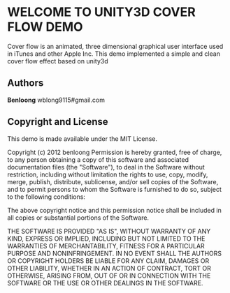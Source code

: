 WELCOME TO UNITY3D COVER FLOW DEMO
==================================

Cover flow is an animated, three dimensional graphical user interface used in iTunes and other Apple Inc. This demo implemented a simple and clean cover flow effect based on unity3d

Authors
-------
**Benloong**  wblong9115#gmail.com

Copyright and License
---------------------
This demo is made available under the MIT License.

Copyright (c) 2012 benloong
Permission is hereby granted, free of charge, to any person obtaining a copy
of this software and associated documentation files (the "Software"), to deal
in the Software without restriction, including without limitation the rights
to use, copy, modify, merge, publish, distribute, sublicense, and/or sell
copies of the Software, and to permit persons to whom the Software is
furnished to do so, subject to the following conditions:

The above copyright notice and this permission notice shall be included in
all copies or substantial portions of the Software.

THE SOFTWARE IS PROVIDED "AS IS", WITHOUT WARRANTY OF ANY KIND, EXPRESS OR
IMPLIED, INCLUDING BUT NOT LIMITED TO THE WARRANTIES OF MERCHANTABILITY,
FITNESS FOR A PARTICULAR PURPOSE AND NONINFRINGEMENT. IN NO EVENT SHALL THE
AUTHORS OR COPYRIGHT HOLDERS BE LIABLE FOR ANY CLAIM, DAMAGES OR OTHER
LIABILITY, WHETHER IN AN ACTION OF CONTRACT, TORT OR OTHERWISE, ARISING FROM,
OUT OF OR IN CONNECTION WITH THE SOFTWARE OR THE USE OR OTHER DEALINGS IN
THE SOFTWARE.
